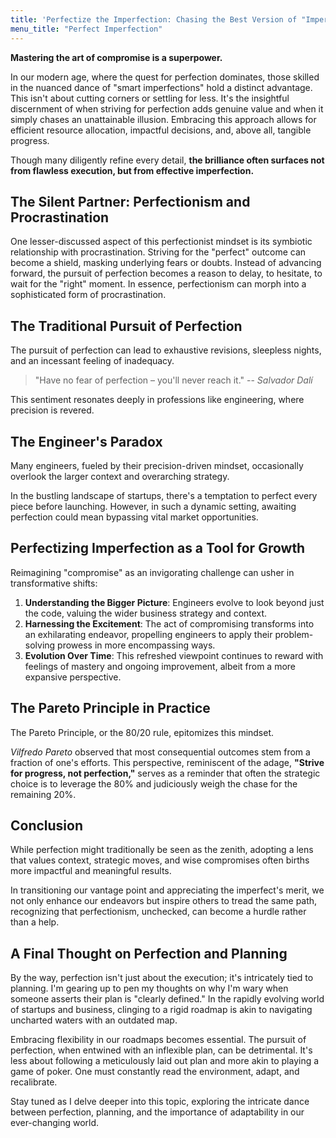 ```yaml
---
title: 'Perfectize the Imperfection: Chasing the Best Version of "Imperfect"'
menu_title: "Perfect Imperfection"
---
```


**Mastering the art of compromise is a superpower.**

In our modern age, where the quest for perfection dominates, those skilled in the nuanced dance of "smart imperfections" hold a distinct advantage.
This isn't about cutting corners or settling for less.
It's the insightful discernment of when striving for perfection adds genuine value and when it simply chases an unattainable illusion.
Embracing this approach allows for efficient resource allocation, impactful decisions, and, above all, tangible progress.

Though many diligently refine every detail, **the brilliance often surfaces not from flawless execution, but from effective imperfection.**

## The Silent Partner: Perfectionism and Procrastination

One lesser-discussed aspect of this perfectionist mindset is its symbiotic relationship with procrastination.
Striving for the "perfect" outcome can become a shield, masking underlying fears or doubts.
Instead of advancing forward, the pursuit of perfection becomes a reason to delay, to hesitate, to wait for the "right" moment.
In essence, perfectionism can morph into a sophisticated form of procrastination.

## The Traditional Pursuit of Perfection

The pursuit of perfection can lead to exhaustive revisions, sleepless nights, and an incessant feeling of inadequacy. 

> "Have no fear of perfection – you'll never reach it."
> -- _Salvador Dalí_

This sentiment resonates deeply in professions like engineering, where precision is revered.

## The Engineer's Paradox

Many engineers, fueled by their precision-driven mindset, occasionally overlook the larger context and overarching strategy.

In the bustling landscape of startups, there's a temptation to perfect every piece before launching.
However, in such a dynamic setting, awaiting perfection could mean bypassing vital market opportunities.

## Perfectizing Imperfection as a Tool for Growth

Reimagining "compromise" as an invigorating challenge can usher in transformative shifts:

1. **Understanding the Bigger Picture**: Engineers evolve to look beyond just the code, valuing the wider business strategy and context.
2. **Harnessing the Excitement**: The act of compromising transforms into an exhilarating endeavor, propelling engineers to apply their problem-solving prowess in more encompassing ways.
3. **Evolution Over Time**: This refreshed viewpoint continues to reward with feelings of mastery and ongoing improvement, albeit from a more expansive perspective.

## The Pareto Principle in Practice

The Pareto Principle, or the 80/20 rule, epitomizes this mindset. 

_Vilfredo Pareto_ observed that most consequential outcomes stem from a fraction of one's efforts.
This perspective, reminiscent of the adage, **"Strive for progress, not perfection,"** serves as a reminder that often the strategic choice is to leverage the 80% and judiciously weigh the chase for the remaining 20%.

## Conclusion

While perfection might traditionally be seen as the zenith, adopting a lens that values context, strategic moves, and wise compromises often births more impactful and meaningful results.

In transitioning our vantage point and appreciating the imperfect's merit, we not only enhance our endeavors but inspire others to tread the same path, recognizing that perfectionism, unchecked, can become a hurdle rather than a help.

## A Final Thought on Perfection and Planning

By the way, perfection isn't just about the execution; it's intricately tied to planning. I'm gearing up to pen my thoughts on why I'm wary when someone asserts their plan is "clearly defined." In the rapidly evolving world of startups and business, clinging to a rigid roadmap is akin to navigating uncharted waters with an outdated map.

Embracing flexibility in our roadmaps becomes essential. The pursuit of perfection, when entwined with an inflexible plan, can be detrimental. It's less about following a meticulously laid out plan and more akin to playing a game of poker. One must constantly read the environment, adapt, and recalibrate.

Stay tuned as I delve deeper into this topic, exploring the intricate dance between perfection, planning, and the importance of adaptability in our ever-changing world.
